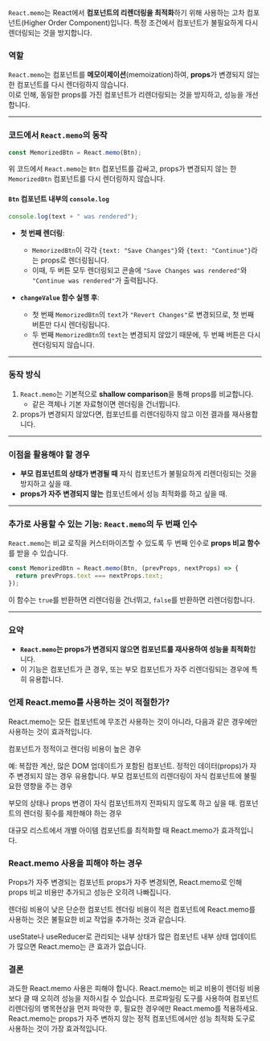 `React.memo`는 React에서 **컴포넌트의 리렌더링을 최적화**하기 위해 사용하는 고차 컴포넌트(Higher Order Component)입니다. 특정 조건에서 컴포넌트가 불필요하게 다시 렌더링되는 것을 방지합니다. 

### 역할
`React.memo`는 컴포넌트를 **메모이제이션**(memoization)하여, **props**가 변경되지 않는 한 컴포넌트를 다시 렌더링하지 않습니다.  
이로 인해, 동일한 props를 가진 컴포넌트가 리렌더링되는 것을 방지하고, 성능을 개선합니다.

---

### 코드에서 `React.memo`의 동작
```jsx
const MemorizedBtn = React.memo(Btn);
```
위 코드에서 `React.memo`는 `Btn` 컴포넌트를 감싸고, props가 변경되지 않는 한 `MemorizedBtn` 컴포넌트를 다시 렌더링하지 않습니다.

#### `Btn` 컴포넌트 내부의 `console.log`
```jsx
console.log(text + " was rendered");
```
- **첫 번째 렌더링**:
  - `MemorizedBtn`이 각각 `{text: "Save Changes"}`와 `{text: "Continue"}`라는 props로 렌더링됩니다.
  - 이때, 두 버튼 모두 렌더링되고 콘솔에 `"Save Changes was rendered"`와 `"Continue was rendered"`가 출력됩니다.

- **`changeValue` 함수 실행 후**:
  - 첫 번째 `MemorizedBtn`의 `text`가 `"Revert Changes"`로 변경되므로, 첫 번째 버튼만 다시 렌더링됩니다.
  - 두 번째 `MemorizedBtn`의 `text`는 변경되지 않았기 때문에, 두 번째 버튼은 다시 렌더링되지 않습니다.

---

### 동작 방식
1. `React.memo`는 기본적으로 **shallow comparison**을 통해 props를 비교합니다.
   - 같은 객체나 기본 자료형이면 렌더링을 건너뜁니다.
2. props가 변경되지 않았다면, 컴포넌트를 리렌더링하지 않고 이전 결과를 재사용합니다.

---

### 이점을 활용해야 할 경우
- **부모 컴포넌트의 상태가 변경될 때** 자식 컴포넌트가 불필요하게 리렌더링되는 것을 방지하고 싶을 때.
- **props가 자주 변경되지 않는** 컴포넌트에서 성능 최적화를 하고 싶을 때.

---

### 추가로 사용할 수 있는 기능: `React.memo`의 두 번째 인수
`React.memo`는 비교 로직을 커스터마이즈할 수 있도록 두 번째 인수로 **props 비교 함수**를 받을 수 있습니다.
```jsx
const MemorizedBtn = React.memo(Btn, (prevProps, nextProps) => {
  return prevProps.text === nextProps.text;
});
```
이 함수는 `true`를 반환하면 리렌더링을 건너뛰고, `false`를 반환하면 리렌더링합니다.

---

### 요약
- **`React.memo`는 props가 변경되지 않으면 컴포넌트를 재사용하여 성능을 최적화**합니다.
- 이 기능은 컴포넌트가 큰 경우, 또는 부모 컴포넌트가 자주 리렌더링되는 경우에 특히 유용합니다.

### 언제 React.memo를 사용하는 것이 적절한가?
React.memo는 모든 컴포넌트에 무조건 사용하는 것이 아니라, 다음과 같은 경우에만 사용하는 것이 효과적입니다.

컴포넌트가 정적이고 렌더링 비용이 높은 경우

예: 복잡한 계산, 많은 DOM 업데이트가 포함된 컴포넌트.
정적인 데이터(props)가 자주 변경되지 않는 경우 유용합니다.
부모 컴포넌트의 리렌더링이 자식 컴포넌트에 불필요한 영향을 주는 경우

부모의 상태나 props 변경이 자식 컴포넌트까지 전파되지 않도록 하고 싶을 때.
컴포넌트의 렌더링 횟수를 제한해야 하는 경우

대규모 리스트에서 개별 아이템 컴포넌트를 최적화할 때 React.memo가 효과적입니다.
### React.memo 사용을 피해야 하는 경우
Props가 자주 변경되는 컴포넌트
props가 자주 변경되면, React.memo로 인해 props 비교 비용만 추가되고 성능은 오히려 나빠집니다.

렌더링 비용이 낮은 단순한 컴포넌트 렌더링 비용이 적은 컴포넌트에 React.memo를 사용하는 것은 불필요한 비교 작업을 추가하는 것과 같습니다.

useState나 useReducer로 관리되는 내부 상태가 많은 컴포넌트 내부 상태 업데이트가 많으면 React.memo는 큰 효과가 없습니다.

### 결론
과도한 React.memo 사용은 피해야 합니다. React.memo는 비교 비용이 렌더링 비용보다 클 때 오히려 성능을 저하시킬 수 있습니다.
프로파일링 도구를 사용하여 컴포넌트 리렌더링의 병목현상을 먼저 파악한 후, 필요한 경우에만 React.memo를 적용하세요.
React.memo는 props가 자주 변하지 않는 정적 컴포넌트에서만 성능 최적화 도구로 사용하는 것이 가장 효과적입니다.